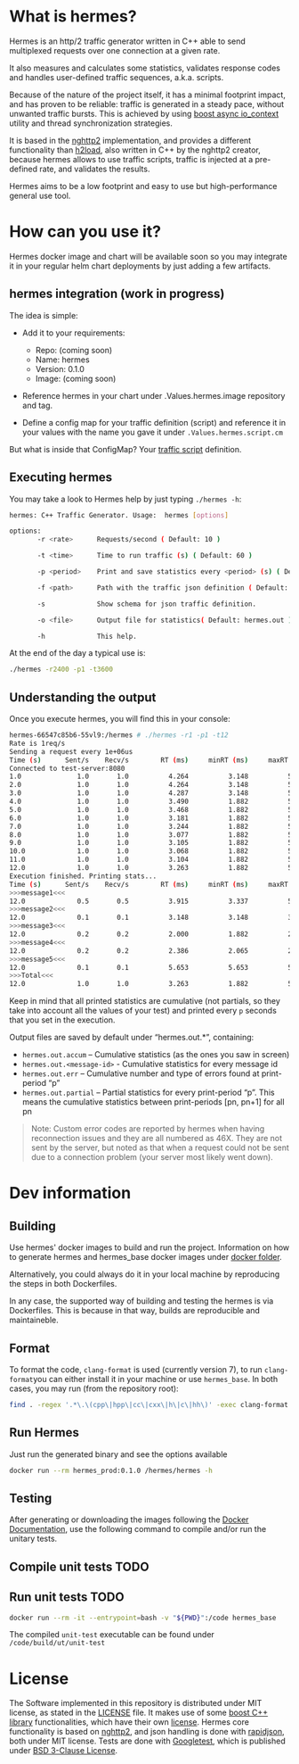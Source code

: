 # What is hermes?

Hermes is an http/2 traffic generator written in C++ able to send multiplexed
requests over one connection at a given rate.

It also measures and calculates some statistics, validates response codes and
handles user-defined traffic sequences, a.k.a. scripts.

Because of the nature of the project itself, it has a minimal footprint impact,
and has proven to be reliable: traffic is generated in a steady pace, without
unwanted traffic bursts. This is achieved by using
[boost async io_context](https://www.boost.org/doc/libs/develop/doc/html/boost_asio/reference/io_context.html)
utility and thread synchronization strategies.

It is based in the [nghttp2](https://nghttp2.org/) implementation, and provides
a different functionality than [h2load](https://nghttp2.org/documentation/h2load.1.html),
also written in C++ by the nghttp2 creator, because hermes allows to use traffic scripts,
traffic is injected at a pre-defined rate, and validates the results.

Hermes aims to be a low footprint and easy to use but high-performance general use tool.

# How can you use it?

Hermes docker image and chart will be available soon so you may integrate it in
your regular helm chart deployments by just adding a few artifacts.

## hermes integration (work in progress)
The idea is simple:

* Add it to your requirements:
    * Repo: (coming soon)
    * Name: hermes
    * Version: 0.1.0
    * Image: (coming soon)

* Reference hermes in your chart under .Values.hermes.image repository and tag.
* Define a config map for your traffic definition (script) and reference it
in your values with the name you gave it under `.Values.hermes.script.cm`

But what is inside that ConfigMap? Your [traffic script](doc/traffic_script.md) definition.

## Executing hermes

You may take a look to Hermes help by just typing `./hermes -h`:

```bash
hermes: C++ Traffic Generator. Usage:  hermes [options]

options:
       -r <rate>      Requests/second ( Default: 10 )

       -t <time>      Time to run traffic (s) ( Default: 60 )

       -p <period>    Print and save statistics every <period> (s) ( Default: 10 )

       -f <path>      Path with the traffic json definition ( Default: /etc/scripts/traffic.json )

       -s             Show schema for json traffic definition.

       -o <file>      Output file for statistics( Default: hermes.out )

       -h             This help.

```

At the end of the day a typical use is:

```bash
./hermes -r2400 -p1 -t3600
```

## Understanding the output

Once you execute hermes, you will find this in your console:
```bash
hermes-66547c85b6-55vl9:/hermes # ./hermes -r1 -p1 -t12
Rate is 1req/s
Sending a request every 1e+06us
Time (s)      Sent/s    Recv/s        RT (ms)     minRT (ms)     maxRT (ms)           Sent        Success         Errors       Timeouts
Connected to test-server:8080
1.0              1.0       1.0          4.264          3.148          5.776              2              2              0              0
2.0              1.0       1.0          4.264          3.148          5.776              2              2              0              0
3.0              1.0       1.0          4.287          3.148          5.776              3              3              0              0
4.0              1.0       1.0          3.490          1.882          5.776              4              4              0              0
5.0              1.0       1.0          3.468          1.882          5.776              5              5              0              0
6.0              1.0       1.0          3.181          1.882          5.776              6              6              0              0
7.0              1.0       1.0          3.244          1.882          5.776              7              7              0              0
8.0              1.0       1.0          3.077          1.882          5.776              8              8              0              0
9.0              1.0       1.0          3.105          1.882          5.776              9              9              0              0
10.0             1.0       1.0          3.068          1.882          5.776             10             10              0              0
11.0             1.0       1.0          3.104          1.882          5.776             11             11              0              0
12.0             1.0       1.0          3.263          1.882          5.776             12             12              0              0
Execution finished. Printing stats...
Time (s)      Sent/s    Recv/s        RT (ms)     minRT (ms)     maxRT (ms)           Sent        Success         Errors       Timeouts
>>>message1<<<
12.0             0.5       0.5          3.915          3.337          5.776              6              6              0              0
>>>message2<<<
12.0             0.1       0.1          3.148          3.148          3.148              1              1              0              0
>>>message3<<<
12.0             0.2       0.2          2.000          1.882          2.125              2              2              0              0
>>>message4<<<
12.0             0.2       0.2          2.386          2.065          2.757              2              2              0              0
>>>message5<<<
12.0             0.1       0.1          5.653          5.653          5.653              1              1              0              0
>>>Total<<<
12.0             1.0       1.0          3.263          1.882          5.776             12             12              0              0
```

Keep in mind that all printed statistics are cumulative (not partials, so they take
into account all the values of your test) and printed every `p` seconds that you
set in the execution.

Output files are saved by default under “hermes.out.*”, containing:

* `hermes.out.accum` – Cumulative statistics (as the ones you saw in screen)
* `hermes.out.<message-id>` - Cumulative statistics for every message id
* `hermes.out.err` – Cumulative number and type of errors found at print-period “p”
* `hermes.out.partial` – Partial statistics for every print-period “p”.
This means the cumulative statistics between print-periods [pn, pn+1] for all pn
 

> Note: Custom error codes are reported by hermes when having reconnection issues and they are all numbered as 46X. They are not sent by the server, but noted as that when a request could not be sent due to a connection problem (your server most likely went down).


# Dev information

## Building

Use hermes' docker images to build and run the project. Information on how to generate
hermes and hermes_base docker images under [docker folder](/docker/README.md).

Alternatively, you could always do it in your local machine by reproducing the
steps in both Dockerfiles.

In any case, the supported way of building and testing the hermes is via Dockerfiles.
This is because in that way, builds are reproducible and maintaineble.

## Format

To format the code, `clang-format` is used (currently version 7), to run `clang-format`you can either install it in
your machine or use `hermes_base`. In both cases, you may run (from the repository root):

```bash
find . -regex '.*\.\(cpp\|hpp\|cc\|cxx\|h\|c\|hh\)' -exec clang-format -style=file -i {} \;
```

## Run Hermes

Just run the generated binary and see the options available

```bash
docker run --rm hermes_prod:0.1.0 /hermes/hermes -h
```
## Testing

After generating or downloading the images following the [Docker Documentation](/docker/README.md),
use the following command to compile and/or run the unitary tests.

## Compile unit tests TODO

## Run unit tests TODO

```bash
docker run --rm -it --entrypoint=bash -v "${PWD}":/code hermes_base
```
The compiled `unit-test` executable can be found under `/code/build/ut/unit-test`

# License

The Software implemented in this repository is distributed under MIT license,
as stated in the [LICENSE](/LICENSE) file. It makes use of some
[boost C++ library](https://www.boost.org/doc/libs/1_67_0/) functionalities,
which have their own [license](https://www.boost.org/LICENSE_1_0.txt).
Hermes core functionality is based on [nghttp2](https://nghttp2.org/), and
json handling is done with [rapidjson](https://rapidjson.org/), both under
MIT license. Tests are done with [Googletest](https://github.com/google/googletest),
which is published under [BSD 3-Clause License](https://github.com/google/googletest/blob/master/LICENSE).